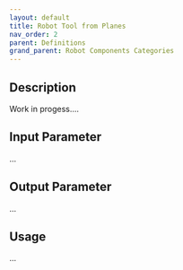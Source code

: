 ```yaml
---
layout: default
title: Robot Tool from Planes
nav_order: 2
parent: Definitions
grand_parent: Robot Components Categories
---
```


## Description

Work in progess....

## Input Parameter

...

## Output Parameter

...

## Usage

...
